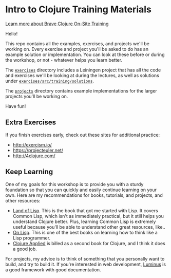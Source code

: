 # Intro to Clojure Training Materials

[Learn more about Brave Clojure On-Site Training](http://www.braveclojure.com/training/)

Hello!

This repo contains all the examples, exercises, and projects we'll be
working on. Every exercise and project you'll be asked to do has an
example solution or implementation. You can look at these before or
during the workshop, or not - whatever helps you learn better.

The [`exercises`](exercises) directory includes a Leiningen project
that has all the code and exercises we'll be looking at during the
lectures, as well as solutions under
[`exercises/src/training/solutions`](exercises/src/training/solutions).

The [`projects`](projects) directory contains example implementations
for the larger projects you'll be working on.

Have fun!

## Extra Exercises

If you finish exercises early, check out these sites for additional practice:

* http://exercism.io/
* https://projecteuler.net/
* http://4clojure.com/

## Keep Learning

One of my goals for this workshop is to provide you with a sturdy
foundation so that you can quickly and easily continue learning on
your own. Here are my recommendations for books, tutorials, and
projects, and other resources:

* [Land of Lisp](http://www.amazon.com/Land-Lisp-Learn-Program-Game/dp/1593272812). This
  is the book that got me started with Lisp. It covers Common Lisp,
  which isn't as immediately practical, but it still helps you
  understand Clojure better. Plus, learning Common Lisp is extremely
  useful because you'll be able to understand other great resources,
  like..
* [On Lisp](http://www.paulgraham.com/onlisp.html). This is one of the
  best books on learning how to think like a Lisp programmer.
* [Clojure Applied](http://www.amazon.com/Clojure-Applied-Practitioner-Ben-Vandgrift/dp/1680500740/)
  is billed as a second book for Clojure, and I think it does a good job.

For projects, my advice is to think of something that you personally
want to build, and try to build it. If you're interested in web
development, [Luminus](http://www.luminusweb.net/) is a good framework
with good documentation.
